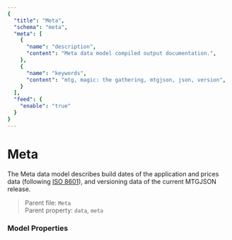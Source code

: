 ```yaml
---
{
  "title": "Meta",
  "schema": "meta",
  "meta": [
    {
      "name": "description",
      "content": "Meta data model compiled output documentation.",
    },
    {
      "name": "keywords",
      "content": "mtg, magic: the gathering, mtgjson, json, version",
    }
  ],
  "feed": {
    "enable": "true"
  }
}
---
```


# Meta

The Meta data model describes build dates of the application and prices data (following [ISO 8601](https://www.iso.org/iso-8601-date-and-time-format.html/)), and versioning data of the current MTGJSON release.

> Parent file: `Meta`  
> Parent property: `data`, `meta`  

### Model Properties

<Documentation/>
